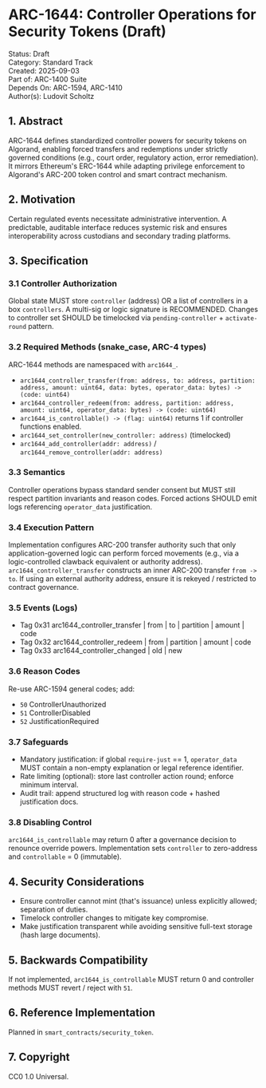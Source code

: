 # ARC-1644: Controller Operations for Security Tokens (Draft)

Status: Draft  
Category: Standard Track  
Created: 2025-09-03  
Part of: ARC-1400 Suite  
Depends On: ARC-1594, ARC-1410  
Author(s): Ludovit Scholtz

## 1. Abstract

ARC-1644 defines standardized controller powers for security tokens on Algorand, enabling forced transfers and redemptions under strictly governed conditions (e.g., court order, regulatory action, error remediation). It mirrors Ethereum's ERC-1644 while adapting privilege enforcement to Algorand's ARC-200 token control and smart contract mechanism.

## 2. Motivation

Certain regulated events necessitate administrative intervention. A predictable, auditable interface reduces systemic risk and ensures interoperability across custodians and secondary trading platforms.

## 3. Specification

### 3.1 Controller Authorization

Global state MUST store `controller` (address) OR a list of controllers in a box `controllers`. A multi-sig or logic signature is RECOMMENDED. Changes to controller set SHOULD be timelocked via `pending-controller` + `activate-round` pattern.

### 3.2 Required Methods (snake_case, ARC-4 types)

ARC-1644 methods are namespaced with `arc1644_`.

- `arc1644_controller_transfer(from: address, to: address, partition: address, amount: uint64, data: bytes, operator_data: bytes) -> (code: uint64)`
- `arc1644_controller_redeem(from: address, partition: address, amount: uint64, operator_data: bytes) -> (code: uint64)`
- `arc1644_is_controllable() -> (flag: uint64)` returns 1 if controller functions enabled.
- `arc1644_set_controller(new_controller: address)` (timelocked)
- `arc1644_add_controller(addr: address)` / `arc1644_remove_controller(addr: address)`

### 3.3 Semantics

Controller operations bypass standard sender consent but MUST still respect partition invariants and reason codes. Forced actions SHOULD emit logs referencing `operator_data` justification.

### 3.4 Execution Pattern

Implementation configures ARC-200 transfer authority such that only application-governed logic can perform forced movements (e.g., via a logic-controlled clawback equivalent or authority address). `arc1644_controller_transfer` constructs an inner ARC-200 transfer `from -> to`. If using an external authority address, ensure it is rekeyed / restricted to contract governance.

### 3.5 Events (Logs)

- Tag 0x31 arc1644_controller_transfer | from | to | partition | amount | code
- Tag 0x32 arc1644_controller_redeem | from | partition | amount | code
- Tag 0x33 arc1644_controller_changed | old | new

### 3.6 Reason Codes

Re-use ARC-1594 general codes; add:

- `50` ControllerUnauthorized
- `51` ControllerDisabled
- `52` JustificationRequired

### 3.7 Safeguards

- Mandatory justification: if global `require-just` == 1, `operator_data` MUST contain a non-empty explanation or legal reference identifier.
- Rate limiting (optional): store last controller action round; enforce minimum interval.
- Audit trail: append structured log with reason code + hashed justification docs.

### 3.8 Disabling Control

`arc1644_is_controllable` may return 0 after a governance decision to renounce override powers. Implementation sets `controller` to zero-address and `controllable` = 0 (immutable).

## 4. Security Considerations

- Ensure controller cannot mint (that's issuance) unless explicitly allowed; separation of duties.
- Timelock controller changes to mitigate key compromise.
- Make justification transparent while avoiding sensitive full-text storage (hash large documents).

## 5. Backwards Compatibility

If not implemented, `arc1644_is_controllable` MUST return 0 and controller methods MUST revert / reject with `51`.

## 6. Reference Implementation

Planned in `smart_contracts/security_token`.

## 7. Copyright

CC0 1.0 Universal.
